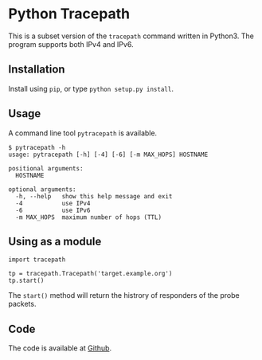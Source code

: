 # Python Tracepath

This is a subset version of the `tracepath` command written in Python3. The program supports both IPv4 and IPv6.


## Installation

Install using `pip`, or type `python setup.py install`.


## Usage

A command line tool `pytracepath` is available.

```
$ pytracepath -h
usage: pytracepath [-h] [-4] [-6] [-m MAX_HOPS] HOSTNAME

positional arguments:
  HOSTNAME

optional arguments:
  -h, --help   show this help message and exit
  -4           use IPv4
  -6           use IPv6
  -m MAX_HOPS  maximum number of hops (TTL)
```


## Using as a module

```
import tracepath

tp = tracepath.Tracepath('target.example.org')
tp.start()
```

The `start()` method will return the histrory of responders of the probe packets.


## Code

The code is available at [Github](https://github.com/keiichishima/pytracepath).
